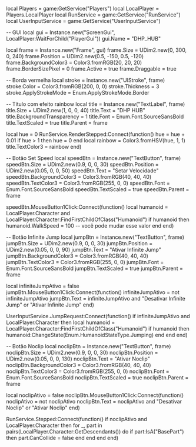 local Players = game:GetService("Players")
local LocalPlayer = Players.LocalPlayer
local RunService = game:GetService("RunService")
local UserInputService = game:GetService("UserInputService")

-- GUI
local gui = Instance.new("ScreenGui", LocalPlayer:WaitForChild("PlayerGui"))
gui.Name = "DHP_HUB"

local frame = Instance.new("Frame", gui)
frame.Size = UDim2.new(0, 300, 0, 240)
frame.Position = UDim2.new(0.5, -150, 0.5, -120)
frame.BackgroundColor3 = Color3.fromRGB(20, 20, 20)
frame.BorderSizePixel = 0
frame.Active = true
frame.Draggable = true

-- Borda vermelha
local stroke = Instance.new("UIStroke", frame)
stroke.Color = Color3.fromRGB(200, 0, 0)
stroke.Thickness = 3
stroke.ApplyStrokeMode = Enum.ApplyStrokeMode.Border

-- Título com efeito rainbow
local title = Instance.new("TextLabel", frame)
title.Size = UDim2.new(1, 0, 0, 40)
title.Text = "DHP HUB"
title.BackgroundTransparency = 1
title.Font = Enum.Font.SourceSansBold
title.TextScaled = true
title.Parent = frame

local hue = 0
RunService.RenderStepped:Connect(function()
	hue = hue + 0.01
	if hue > 1 then hue = 0 end
	local rainbow = Color3.fromHSV(hue, 1, 1)
	title.TextColor3 = rainbow
end)

-- Botão Set Speed
local speedBtn = Instance.new("TextButton", frame)
speedBtn.Size = UDim2.new(0.9, 0, 0, 30)
speedBtn.Position = UDim2.new(0.05, 0, 0, 50)
speedBtn.Text = "Setar Velocidade"
speedBtn.BackgroundColor3 = Color3.fromRGB(40, 40, 40)
speedBtn.TextColor3 = Color3.fromRGB(255, 0, 0)
speedBtn.Font = Enum.Font.SourceSansBold
speedBtn.TextScaled = true
speedBtn.Parent = frame

speedBtn.MouseButton1Click:Connect(function()
	local humanoid = LocalPlayer.Character and LocalPlayer.Character:FindFirstChildOfClass("Humanoid")
	if humanoid then
		humanoid.WalkSpeed = 100 -- você pode mudar esse valor
	end
end)

-- Botão Infinite Jump
local jumpBtn = Instance.new("TextButton", frame)
jumpBtn.Size = UDim2.new(0.9, 0, 0, 30)
jumpBtn.Position = UDim2.new(0.05, 0, 0, 90)
jumpBtn.Text = "Ativar Infinite Jump"
jumpBtn.BackgroundColor3 = Color3.fromRGB(40, 40, 40)
jumpBtn.TextColor3 = Color3.fromRGB(255, 0, 0)
jumpBtn.Font = Enum.Font.SourceSansBold
jumpBtn.TextScaled = true
jumpBtn.Parent = frame

local infiniteJumpAtivo = false
jumpBtn.MouseButton1Click:Connect(function()
	infiniteJumpAtivo = not infiniteJumpAtivo
	jumpBtn.Text = infiniteJumpAtivo and "Desativar Infinite Jump" or "Ativar Infinite Jump"
end)

UserInputService.JumpRequest:Connect(function()
	if infiniteJumpAtivo and LocalPlayer.Character then
		local humanoid = LocalPlayer.Character:FindFirstChildOfClass("Humanoid")
		if humanoid then
			humanoid:ChangeState(Enum.HumanoidStateType.Jumping)
		end
	end
end)

-- Botão Noclip
local noclipBtn = Instance.new("TextButton", frame)
noclipBtn.Size = UDim2.new(0.9, 0, 0, 30)
noclipBtn.Position = UDim2.new(0.05, 0, 0, 130)
noclipBtn.Text = "Ativar Noclip"
noclipBtn.BackgroundColor3 = Color3.fromRGB(40, 40, 40)
noclipBtn.TextColor3 = Color3.fromRGB(255, 0, 0)
noclipBtn.Font = Enum.Font.SourceSansBold
noclipBtn.TextScaled = true
noclipBtn.Parent = frame

local noclipAtivo = false
noclipBtn.MouseButton1Click:Connect(function()
	noclipAtivo = not noclipAtivo
	noclipBtn.Text = noclipAtivo and "Desativar Noclip" or "Ativar Noclip"
end)

RunService.Stepped:Connect(function()
	if noclipAtivo and LocalPlayer.Character then
		for _, part in pairs(LocalPlayer.Character:GetDescendants()) do
			if part:IsA("BasePart") then
				part.CanCollide = false
			end
		end
	end
end)
